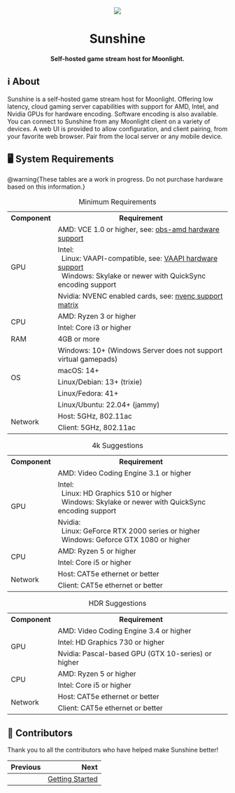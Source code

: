 <div align="center">
  <img src="sunshine.png" />
  <h1 align="center">Sunshine</h1>
  <h4 align="center">Self-hosted game stream host for Moonlight.</h4>
</div>

<!-- badges removed -->

## ℹ️ About

Sunshine is a self-hosted game stream host for Moonlight.
Offering low latency, cloud gaming server capabilities with support for AMD, Intel, and Nvidia GPUs for hardware
encoding. Software encoding is also available. You can connect to Sunshine from any Moonlight client on a variety of
devices. A web UI is provided to allow configuration, and client pairing, from your favorite web browser. Pair from
the local server or any mobile device.

<!-- documentation links removed -->

## 🖥️ System Requirements

@warning{These tables are a work in progress. Do not purchase hardware based on this information.}

<table>
    <caption id="minimum_requirements">Minimum Requirements</caption>
    <tr>
        <th>Component</th>
        <th>Requirement</th>
    </tr>
    <tr>
        <td rowspan="3">GPU</td>
        <td>AMD: VCE 1.0 or higher, see: <a href="https://github.com/obsproject/obs-amd-encoder/wiki/Hardware-Support">obs-amd hardware support</a></td>
    </tr>
    <tr>
        <td>
            Intel:<br>
            &nbsp;&nbsp;Linux: VAAPI-compatible, see: <a href="https://www.intel.com/content/www/us/en/developer/articles/technical/linuxmedia-vaapi.html">VAAPI hardware support</a><br>
            &nbsp;&nbsp;Windows: Skylake or newer with QuickSync encoding support
        </td>
    </tr>
    <tr>
        <td>Nvidia: NVENC enabled cards, see: <a href="https://developer.nvidia.com/video-encode-and-decode-gpu-support-matrix-new">nvenc support matrix</a></td>
    </tr>
    <tr>
        <td rowspan="2">CPU</td>
        <td>AMD: Ryzen 3 or higher</td>
    </tr>
    <tr>
        <td>Intel: Core i3 or higher</td>
    </tr>
    <tr>
        <td>RAM</td>
        <td>4GB or more</td>
    </tr>
    <tr>
        <td rowspan="5">OS</td>
        <td>Windows: 10+ (Windows Server does not support virtual gamepads)</td>
    </tr>
    <tr>
        <td>macOS: 14+</td>
    </tr>
    <tr>
        <td>Linux/Debian: 13+ (trixie)</td>
    </tr>
    <tr>
        <td>Linux/Fedora: 41+</td>
    </tr>
    <tr>
        <td>Linux/Ubuntu: 22.04+ (jammy)</td>
    </tr>
    <tr>
        <td rowspan="2">Network</td>
        <td>Host: 5GHz, 802.11ac</td>
    </tr>
    <tr>
        <td>Client: 5GHz, 802.11ac</td>
    </tr>
</table>

<table>
    <caption id="4k_suggestions">4k Suggestions</caption>
    <tr>
        <th>Component</th>
        <th>Requirement</th>
    </tr>
    <tr>
        <td rowspan="3">GPU</td>
        <td>AMD: Video Coding Engine 3.1 or higher</td>
    </tr>
    <tr>
        <td>
            Intel:<br>
            &nbsp;&nbsp;Linux: HD Graphics 510 or higher<br>
            &nbsp;&nbsp;Windows: Skylake or newer with QuickSync encoding support
        </td>
    </tr>
    <tr>
        <td>
            Nvidia:<br>
            &nbsp;&nbsp;Linux: GeForce RTX 2000 series or higher<br>
            &nbsp;&nbsp;Windows: Geforce GTX 1080 or higher
        </td>
    </tr>
    <tr>
        <td rowspan="2">CPU</td>
        <td>AMD: Ryzen 5 or higher</td>
    </tr>
    <tr>
        <td>Intel: Core i5 or higher</td>
    </tr>
    <tr>
        <td rowspan="2">Network</td>
        <td>Host: CAT5e ethernet or better</td>
    </tr>
    <tr>
        <td>Client: CAT5e ethernet or better</td>
    </tr>
</table>

<table>
    <caption id="hdr_suggestions">HDR Suggestions</caption>
    <tr>
        <th>Component</th>
        <th>Requirement</th>
    </tr>
    <tr>
        <td rowspan="3">GPU</td>
        <td>AMD: Video Coding Engine 3.4 or higher</td>
    </tr>
    <tr>
        <td>Intel: HD Graphics 730 or higher</td>
    </tr>
    <tr>
        <td>Nvidia: Pascal-based GPU (GTX 10-series) or higher</td>
    </tr>
    <tr>
        <td rowspan="2">CPU</td>
        <td>AMD: Ryzen 5 or higher</td>
    </tr>
    <tr>
        <td>Intel: Core i5 or higher</td>
    </tr>
    <tr>
        <td rowspan="2">Network</td>
        <td>Host: CAT5e ethernet or better</td>
    </tr>
    <tr>
        <td>Client: CAT5e ethernet or better</td>
    </tr>
</table>

<!-- Support section removed -->

<!-- Funding and acknowledgements section removed -->

## 👥 Contributors

Thank you to all the contributors who have helped make Sunshine better!

<!-- External contributor images removed -->

<div class="section_buttons">

| Previous |                                       Next |
|:---------|-------------------------------------------:|
|          | [Getting Started](docs/getting_started.md) |

</div>

<details style="display: none;">
  <summary></summary>
  [TOC]
</details>
